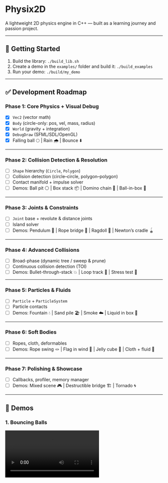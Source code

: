 # Physix2D
A lightweight 2D physics engine in C++ — built as a learning journey and passion project.  

---

## 🚀 Getting Started
1. Build the library: `./build_lib.sh`  
2. Create a demo in the `examples/` folder and build it: `./build_examples`  
3. Run your demo: `./build/my_demo`  

---

## ✅ Development Roadmap

### Phase 1: Core Physics + Visual Debug  
- [x] `Vec2` (vector math)  
- [x] `Body` (circle-only: pos, vel, mass, radius)  
- [x] `World` (gravity + integration)  
- [x] `DebugDraw` (SFML/SDL/OpenGL)  
- [x] Falling ball 🌕 | Rain 🌧 | Bounce ⬇️  

---

### Phase 2: Collision Detection & Resolution  
- [ ] `Shape` hierarchy (`Circle`, `Polygon`)  
- [ ] Collision detection (circle–circle, polygon–polygon)  
- [ ] Contact manifold + impulse solver  
- [ ] Demos: Ball pit ⚪ | Box stack 📦 | Domino chain 🧱 | Ball-in-box 🏀  

---

### Phase 3: Joints & Constraints  
- [ ] `Joint` base + revolute & distance joints  
- [ ] Island solver  
- [ ] Demos: Pendulum 🔗 | Rope bridge 🌉 | Ragdoll 🕺 | Newton’s cradle 🪀  

---

### Phase 4: Advanced Collisions  
- [ ] Broad-phase (dynamic tree / sweep & prune)  
- [ ] Continuous collision detection (TOI)  
- [ ] Demos: Bullet-through-stack 💥 | Loop track 🎢 | Stress test 🌊  

---

### Phase 5: Particles & Fluids  
- [ ] `Particle` + `ParticleSystem`  
- [ ] Particle contacts  
- [ ] Demos: Fountain 💧 | Sand pile 🏖 | Smoke ☁️ | Liquid in box 🌊  

---

### Phase 6: Soft Bodies  
- [ ] Ropes, cloth, deformables  
- [ ] Demos: Rope swing 🪢 | Flag in wind 🏴 | Jelly cube 🍮 | Cloth + fluid 🌊  

---

### Phase 7: Polishing & Showcase  
- [ ] Callbacks, profiler, memory manager  
- [ ] Demos: Mixed scene 🎮 | Destructible bridge 🏗 | Tornado 🌀  

---

## 🎥 Demos
### 1. Bouncing Balls  
<video controls src="https://github.com/user-attachments/assets/c6a3d3f9-1e3b-416a-9875-dc1ea4957843" title="Bouncing Balls Demo"></video>  
